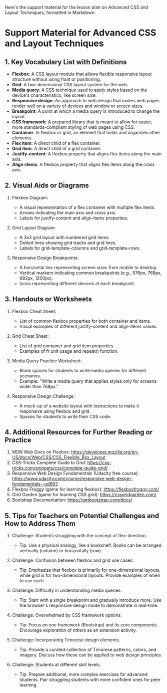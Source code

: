 Here's the support material for the lesson plan on Advanced CSS and Layout Techniques, formatted in Markdown:

# Support Material for Advanced CSS and Layout Techniques

## 1. Key Vocabulary List with Definitions

- **Flexbox**: A CSS layout module that allows flexible responsive layout structure without using float or positioning.
- **Grid**: A two-dimensional CSS layout system for the web.
- **Media query**: A CSS technique used to apply styles based on the device's characteristics, like screen size.
- **Responsive design**: An approach to web design that makes web pages render well on a variety of devices and window or screen sizes.
- **Breakpoint**: A point at which a media query is introduced to change the layout.
- **CSS framework**: A prepared library that is meant to allow for easier, more standards-compliant styling of web pages using CSS.
- **Container**: In flexbox or grid, an element that holds and organizes other elements.
- **Flex item**: A direct child of a flex container.
- **Grid item**: A direct child of a grid container.
- **Justify-content**: A flexbox property that aligns flex items along the main axis.
- **Align-items**: A flexbox property that aligns flex items along the cross axis.

## 2. Visual Aids or Diagrams

1. Flexbox Diagram:
   - A visual representation of a flex container with multiple flex items.
   - Arrows indicating the main axis and cross axis.
   - Labels for justify-content and align-items properties.

2. Grid Layout Diagram:
   - A 3x3 grid layout with numbered grid items.
   - Dotted lines showing grid tracks and grid lines.
   - Labels for grid-template-columns and grid-template-rows.

3. Responsive Design Breakpoints:
   - A horizontal line representing screen sizes from mobile to desktop.
   - Vertical markers indicating common breakpoints (e.g., 576px, 768px, 992px, 1200px).
   - Icons representing different devices at each breakpoint.

## 3. Handouts or Worksheets

1. Flexbox Cheat Sheet:
   - List of common flexbox properties for both container and items.
   - Visual examples of different justify-content and align-items values.

2. Grid Cheat Sheet:
   - List of grid container and grid item properties.
   - Examples of fr unit usage and repeat() function.

3. Media Query Practice Worksheet:
   - Blank spaces for students to write media queries for different scenarios.
   - Example: "Write a media query that applies styles only for screens wider than 768px."

4. Responsive Design Challenge:
   - A mock-up of a website layout with instructions to make it responsive using flexbox and grid.
   - Spaces for students to write their CSS code.

## 4. Additional Resources for Further Reading or Practice

1. MDN Web Docs on Flexbox: https://developer.mozilla.org/en-US/docs/Web/CSS/CSS_Flexible_Box_Layout
2. CSS-Tricks Complete Guide to Grid: https://css-tricks.com/snippets/css/complete-guide-grid/
3. Responsive Web Design Fundamentals (Udacity free course): https://www.udacity.com/course/responsive-web-design-fundamentals--ud893
4. Flexbox Froggy (game for learning flexbox): https://flexboxfroggy.com/
5. Grid Garden (game for learning CSS grid): https://cssgridgarden.com/
6. Bootstrap Documentation: https://getbootstrap.com/docs/

## 5. Tips for Teachers on Potential Challenges and How to Address Them

1. Challenge: Students struggling with the concept of flex-direction.
   - Tip: Use a physical analogy, like a bookshelf. Books can be arranged vertically (column) or horizontally (row).

2. Challenge: Confusion between flexbox and grid use cases.
   - Tip: Emphasize that flexbox is primarily for one-dimensional layouts, while grid is for two-dimensional layouts. Provide examples of when to use each.

3. Challenge: Difficulty in understanding media queries.
   - Tip: Start with a single breakpoint and gradually introduce more. Use the browser's responsive design mode to demonstrate in real-time.

4. Challenge: Overwhelmed by CSS framework options.
   - Tip: Focus on one framework (Bootstrap) and its core components. Encourage exploration of others as an extension activity.

5. Challenge: Incorporating Timorese design elements.
   - Tip: Provide a curated collection of Timorese patterns, colors, and imagery. Discuss how these can be applied to web design principles.

6. Challenge: Students at different skill levels.
   - Tip: Prepare additional, more complex exercises for advanced students. Pair struggling students with more confident ones for peer learning.